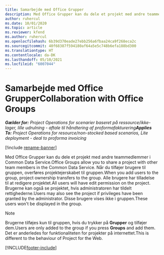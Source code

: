 ```yaml
---
title: Samarbejde med Office Grupper
description: Med Office Grupper kan du dele et projekt med andre teammedlemmer i Common Data Service.
author: ruhercul
ms.date: 10/01/2020
ms.topic: article
ms.reviewer: kfend
ms.author: ruhercul
ms.openlocfilehash: 6b39d370eade27ebb256a6fbaa24ca9f268eca2c
ms.sourcegitcommit: 40f68387f594180af64a5e5c748b6efa188bd300
ms.translationtype: HT
ms.contentlocale: da-DK
ms.lasthandoff: 05/10/2021
ms.locfileid: "6007044"
---
```

# <a name="collaboration-with-office-groups"></a><span data-ttu-id="628b4-103">Samarbejde med Office Grupper</span><span class="sxs-lookup"><span data-stu-id="628b4-103">Collaboration with Office Groups</span></span>

<span data-ttu-id="628b4-104">_**Gælder for:** Project Operations for scenarier baseret på ressource/ikke-lager, lille udrulning - aftale til håndtering af proformafakturering_</span><span class="sxs-lookup"><span data-stu-id="628b4-104">_**Applies To:** Project Operations for resource/non-stocked based scenarios, Lite deployment - deal to proforma invoicing_</span></span>

[!include [rename-banner](~/includes/cc-data-platform-banner.md)]

<span data-ttu-id="628b4-105">Med Office Grupper kan du dele et projekt med andre teammedlemmer i Common Data Service.</span><span class="sxs-lookup"><span data-stu-id="628b4-105">Office Groups allow you to share a project with other team members in the Common Data Service.</span></span> <span data-ttu-id="628b4-106">Når du tilføjer brugere til gruppen, overføres projektejerskabet til gruppen.</span><span class="sxs-lookup"><span data-stu-id="628b4-106">When you add users to the group, project ownership transfers to the group.</span></span> <span data-ttu-id="628b4-107">Alle brugere har tilladelse til at redigere projektet.</span><span class="sxs-lookup"><span data-stu-id="628b4-107">All users will have edit permission on the project.</span></span> <span data-ttu-id="628b4-108">Brugerne kan også se projektet, hvis administratoren har tildelt rettighederne.</span><span class="sxs-lookup"><span data-stu-id="628b4-108">Users may also see the project if privileges have been granted by the administrator.</span></span> <span data-ttu-id="628b4-109">Disse brugere vises ikke i gruppen.</span><span class="sxs-lookup"><span data-stu-id="628b4-109">These users won't be displayed in the group.</span></span>

> [!NOTE] 
> <span data-ttu-id="628b4-110">Brugerne tilføjes kun til gruppen, hvis du trykker på **Grupper** og tilføjer dem.</span><span class="sxs-lookup"><span data-stu-id="628b4-110">Users are only added to the group if you press **Groups** and add them.</span></span> <span data-ttu-id="628b4-111">Det er anderledes for funktionaliteten for projekter på internettet.</span><span class="sxs-lookup"><span data-stu-id="628b4-111">This is different to the behaviour of Project for the Web.</span></span> 



[!INCLUDE[footer-include](../includes/footer-banner.md)]